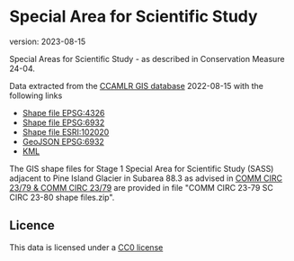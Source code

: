# Special Area for Scientific Study

version: 2023-08-15

Special Areas for Scientific Study - as described in Conservation Measure 24-04.

Data extracted from the [CCAMLR GIS database](https://gis.ccamlr.org/) 2022-08-15 with the following links

- [Shape file EPSG:4326](https://gis.ccamlr.org/geoserver/gis/ows?service=WFS&version=1.0.0&request=GetFeature&typeName=gis:sass&srsName=EPSG:4326&outputFormat=SHAPE-ZIP)
- [Shape file EPSG:6932](https://gis.ccamlr.org/geoserver/gis/ows?service=WFS&version=1.0.0&request=GetFeature&typeName=gis:sass&srsName=EPSG:6932&outputFormat=SHAPE-ZIP)
- [Shape file ESRI:102020](https://gis.ccamlr.org/geoserver/gis/ows?service=WFS&version=1.0.0&request=GetFeature&typeName=gis:sass&srsName=EPSG:102020&outputFormat=SHAPE-ZIP)
- [GeoJSON EPSG:6932](https://gis.ccamlr.org/geoserver/gis/ows?service=WFS&version=1.0.0&request=GetFeature&typeName=gis:sass&srsName=EPSG:6932&outputFormat=application%2Fjson)
- [KML](https://gis.ccamlr.org/geoserver/gis/wms/kml?layers=gis:sass)

The GIS shape files for Stage 1 Special Area for Scientific Study (SASS) adjacent to Pine Island Glacier in Subarea 88.3 as advised in [COMM CIRC 23/79 & COMM CIRC 23/79](https://circs.ccamlr.org/comm-23-79/sc-23-80) are provided in file "COMM CIRC 23-79 SC CIRC 23-80 shape files.zip".

## Licence

This data is licensed under a [CC0 license](/LICENSE.md)
